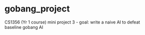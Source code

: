 # gobang_project
CS1356 (Yr 1 course) mini project 3 - goal: write a naive AI to defeat baseline gobang AI
